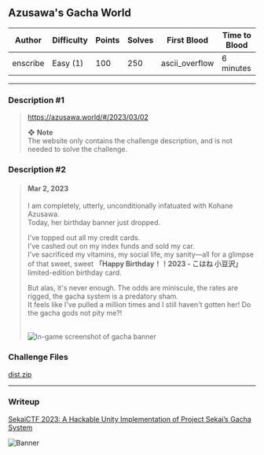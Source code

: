 ## Azusawa's Gacha World

| Author   | Difficulty | Points | Solves | First Blood    | Time to Blood |
| -------- | ---------- | ------ | ------ | -------------- | ------------- |
| enscribe | Easy (1)   | 100    | 250    | ascii_overflow | 6 minutes     |

---

### Description #1

> <https://azusawa.world/#/2023/03/02>
>
> ❖ **Note**  
> The website only contains the challenge description, and is not needed to solve the challenge.

### Description #2

> #### Mar 2, 2023
>
> I am completely, utterly, unconditionally infatuated with Kohane Azusawa.  
> Today, her birthday banner just dropped.
>
> I've topped out all my credit cards.  
> I've cashed out on my index funds and sold my car.  
> I've sacrificed my vitamins, my social life, my sanity—all for a glimpse of that sweet, sweet **「Happy Birthday！！2023 - こはね 小豆沢」** limited-edition birthday card.
>
> But alas, it's never enough. The odds are miniscule, the rates are rigged, the gacha system is a predatory sham.<br>
> It feels like I've pulled a million times and I still haven't gotten her! Do the gacha gods not pity me?!<br><br>
>
> <img alt="In-game screenshot of gacha banner" src="https://enscribe.dev/static/images/sekaictf-2023/initial-launch.png">

### Challenge Files

[dist.zip](dist)

---

### Writeup

[SekaiCTF 2023: A Hackable Unity Implementation of Project Sekai’s Gacha System](https://enscribe.dev/blog/sekaictf-2023/azusawas-gacha-world)

![Banner](https://enscribe.dev/static/images/sekaictf-2023/banner.png)
